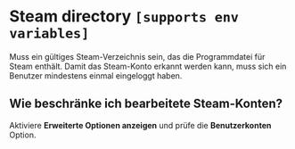 # Steam directory `[supports env variables]`

Muss ein gültiges Steam-Verzeichnis sein, das die Programmdatei für Steam enthält. Damit das Steam-Konto erkannt werden kann, muss sich ein Benutzer mindestens einmal eingeloggt haben.

## Wie beschränke ich bearbeitete Steam-Konten?

Aktiviere **Erweiterte Optionen anzeigen** und prüfe die **Benutzerkonten** Option.
